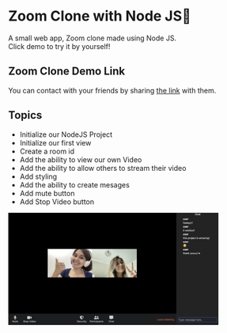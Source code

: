 # Zoom Clone with Node JS👥

A small web app, Zoom clone made using Node JS.<br>
Click demo to try it by yourself!

## Zoom Clone Demo Link

You can contact with your friends by sharing [the link](https://warm-peak-12177.herokuapp.com/4f42fd17-bad3-4040-b750-015f61a5d66c) with them.

## Topics
- Initialize our NodeJS Project 
- Initialize our first view
- Create a room id 
- Add the ability to view our own Video 
- Add the ability to allow others to stream their video
- Add styling
- Add the ability to create mesages
- Add mute button
- Add Stop Video button



<img src="img/img.png" width="425"/> 
